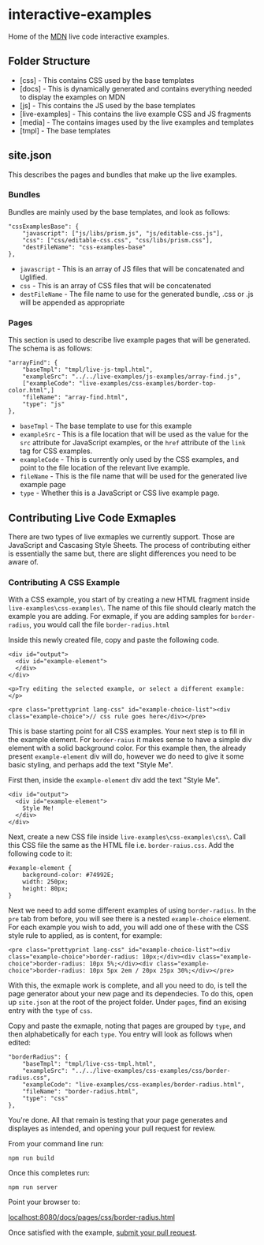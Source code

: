 # interactive-examples

Home of the [MDN](https://developer.mozilla.org/) live code interactive examples.


## Folder Structure

* [css] - This contains CSS used by the base templates
* [docs] - This is dynamically generated and contains everything needed to display the examples on MDN
* [js] - This contains the JS used by the base templates
* [live-examples] - This contains the live example CSS and JS fragments
* [media] - The contains images used by the live examples and templates
* [tmpl] - The base templates

## site.json

This describes the pages and bundles that make up the live examples.

### Bundles

Bundles are mainly used by the base templates, and look as follows:

```
"cssExamplesBase": {
    "javascript": ["js/libs/prism.js", "js/editable-css.js"],
    "css": ["css/editable-css.css", "css/libs/prism.css"],
    "destFileName": "css-examples-base"
},
```

* `javascript` - This is an array of JS files that will be concatenated and Uglified.
* `css` - This is an array of CSS files that will be concatenated
* `destFileName` - The file name to use for the generated bundle, .css or .js will be appended as appropriate

### Pages

This section is used to describe live example pages that will be generated. The schema is as follows:

```
"arrayFind": {
    "baseTmpl": "tmpl/live-js-tmpl.html",
    "exampleSrc": "../../live-examples/js-examples/array-find.js",
    ["exampleCode": "live-examples/css-examples/border-top-color.html",]
    "fileName": "array-find.html",
    "type": "js"
},
```

* `baseTmpl` - The base template to use for this example
* `exampleSrc` - This is a file location that will be used as the value for the `src` attribute for JavaScript examples, or the `href` attribute of the `link` tag for CSS examples.
* `exampleCode` - This is currently only used by the CSS examples, and point to the file location of the relevant live example.
* `fileName` - This is the file name that will be used for the generated live example page
* `type` - Whether this is a JavaScript or CSS live example page.


## Contributing Live Code Exmaples

There are two types of live exmaples we currently support. Those are JavaScript and Cascasing Style Sheets. The process of contributing either is essentially the same but, there are slight differences you need to be aware of.

### Contributing A CSS Example

With a CSS example, you start of by creating a new HTML fragment inside `live-examples\css-examples\`. The name of this file should clearly match the example you are adding. For exmaple, if you are adding samples for `border-radius`, you would call the file `border-radius.html`

Inside this newly created file, copy and paste the following code.

```
<div id="output">
  <div id="example-element">
  </div>
</div>

<p>Try editing the selected example, or select a different example:</p>

<pre class="prettyprint lang-css" id="example-choice-list"><div class="example-choice">// css rule goes here</div></pre>
```

This is base starting point for all CSS examples. Your next step is to fill in the example element. For `border-raius` it makes sense to have a simple div element with a solid background color. For this example then, the already present `example-element` div will do, however we do need to give it some basic styling, and perhaps add the text "Style Me".

First then, inside the `example-element` div add the text "Style Me".

```
<div id="output">
  <div id="example-element">
    Style Me!
  </div>
</div>
```

Next, create a new CSS file inside `live-examples\css-examples\css\`. Call this CSS file the same as the HTML file i.e. `border-raius.css`. Add the following code to it:

```
#example-element {
    background-color: #74992E;
    width: 250px;
    height: 80px;
}
```

Next we need to add some different examples of using `border-radius`. In the `pre` tab from before, you will see there is a nested `example-choice` element. For each example you wish to add, you will add one of these with the CSS style rule to applied, as is content, for example:

```
<pre class="prettyprint lang-css" id="example-choice-list"><div class="example-choice">border-radius: 10px;</div><div class="example-choice">border-radius: 10px 5%;</div><div class="example-choice">border-radius: 10px 5px 2em / 20px 25px 30%;</div></pre>
```
With this, the exmaple work is complete, and all you need to do, is tell the page generator about your new page and its dependecies. To do this, open up `site.json` at the root of the project folder. Under `pages`, find an exising entry with the `type` of `css`.

Copy and paste the exmaple, noting that pages are grouped by `type`, and then alphabetically for each `type`. You entry will look as follows when edited:

```
"borderRadius": {
    "baseTmpl": "tmpl/live-css-tmpl.html",
    "exampleSrc": "../../live-examples/css-examples/css/border-radius.css",
    "exampleCode": "live-examples/css-examples/border-radius.html",
    "fileName": "border-radius.html",
    "type": "css"
},
```

You're done. All that remain is testing that your page generates and displayes as intended, and opening your pull request for review.

From your command line run:

```
npm run build
```

Once this completes run:

```
npm run server
```

Point your browser to:

[localhost:8080/docs/pages/css/border-radius.html](localhost:8000/docs/pages/css/border-radius.html)

Once satisfied with the example, [submit your pull request](https://help.github.com/articles/creating-a-pull-request/).

